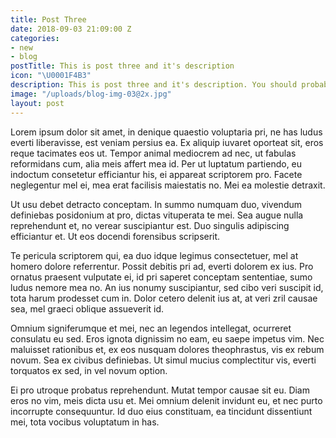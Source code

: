 ```yaml
---
title: Post Three
date: 2018-09-03 21:09:00 Z
categories:
- new
- blog
postTitle: This is post three and it's description
icon: "\U0001F4B3"
description: This is post three and it's description. You should probably delete this.
image: "/uploads/blog-img-03@2x.jpg"
layout: post
---
```


Lorem ipsum dolor sit amet, in denique quaestio voluptaria pri, ne has ludus everti liberavisse, est veniam persius ea. Ex aliquip iuvaret oporteat sit, eros reque tacimates eos ut. Tempor animal mediocrem ad nec, ut fabulas reformidans cum, alia meis affert mea id. Per ut luptatum partiendo, eu indoctum consetetur efficiantur his, ei appareat scriptorem pro. Facete neglegentur mel ei, mea erat facilisis maiestatis no. Mei ea molestie detraxit.

Ut usu debet detracto conceptam. In summo numquam duo, vivendum definiebas posidonium at pro, dictas vituperata te mei. Sea augue nulla reprehendunt et, no verear suscipiantur est. Duo singulis adipiscing efficiantur et. Ut eos docendi forensibus scripserit.

Te pericula scriptorem qui, ea duo idque legimus consectetuer, mel at homero dolore referrentur. Possit debitis pri ad, everti dolorem ex ius. Pro ornatus praesent vulputate ei, id pri saperet conceptam sententiae, sumo ludus nemore mea no. An ius nonumy suscipiantur, sed cibo veri suscipit id, tota harum prodesset cum in. Dolor cetero delenit ius at, at veri zril causae sea, mel graeci oblique assueverit id.

Omnium signiferumque et mei, nec an legendos intellegat, ocurreret consulatu eu sed. Eros ignota dignissim no eam, eu saepe impetus vim. Nec maluisset rationibus et, ex eos nusquam dolores theophrastus, vis ex rebum novum. Sea ex civibus definiebas. Ut simul mucius complectitur vis, everti torquatos ex sed, in vel novum option.

Ei pro utroque probatus reprehendunt. Mutat tempor causae sit eu. Diam eros no vim, meis dicta usu et. Mei omnium delenit invidunt eu, et nec purto incorrupte consequuntur. Id duo eius constituam, ea tincidunt dissentiunt mei, tota vocibus voluptatum in has.
